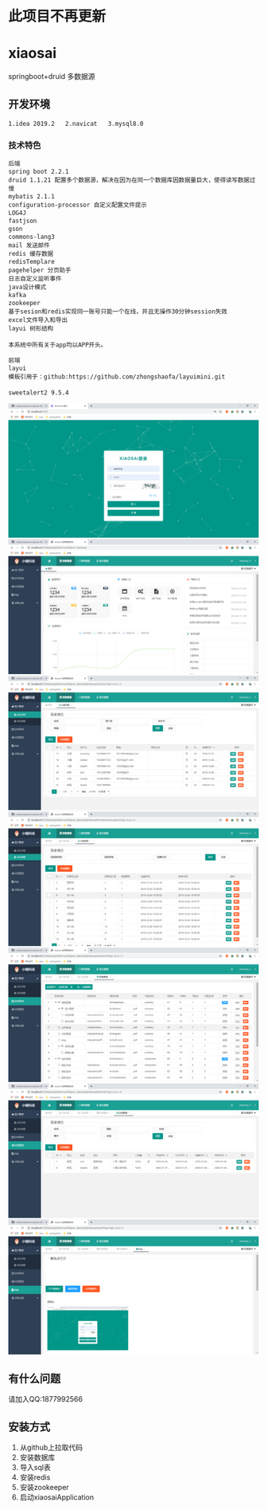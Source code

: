 # 此项目不再更新
# xiaosai
springboot+druid 多数据源

## 开发环境
```
1.idea 2019.2   2.navicat   3.mysql8.0
```
### 技术特色
```
后端
spring boot 2.2.1
druid 1.1.21 配置多个数据源，解决在因为在同一个数据库因数据量巨大，使得读写数据过慢
mybatis 2.1.1
configuration-processor 自定义配置文件提示
LOG4J
fastjson
gson
commons-lang3
mail 发送邮件
redis 缓存数据
redisTemplare
pagehelper 分页助手
日志自定义监听事件
java设计模式
kafka
zookeeper
基于sesion和redis实现同一账号只能一个在线，并且无操作30分钟session失效
excel文件导入和导出
layui 树形结构

本系统中所有关于app均以APP开头。
```
```
前端
layui
模板引用于：github:https://github.com/zhongshaofa/layuimini.git

sweetalert2 9.5.4
```
![image](https://github.com/cozilyo/xiaosai/blob/master/src/main/resources/static/readmeImg/login.1.png)
![image](https://github.com/cozilyo/xiaosai/blob/master/src/main/resources/static/readmeImg/index.1.png)
![image](https://github.com/cozilyo/xiaosai/blob/master/src/main/resources/static/readmeImg/user.1.png)
![image](https://github.com/cozilyo/xiaosai/blob/master/src/main/resources/static/readmeImg/permiss.1.png)
![image](https://github.com/cozilyo/xiaosai/blob/master/src/main/resources/static/readmeImg/menu.1.png)
![image](https://github.com/cozilyo/xiaosai/blob/master/src/main/resources/static/readmeImg/time.1.png)
![image](https://github.com/cozilyo/xiaosai/blob/master/src/main/resources/static/readmeImg/blog.1.png)
## 有什么问题
请加入QQ:1877992566

## 安装方式
1. 从github上拉取代码
2. 安装数据库
3. 导入sql表
4. 安装redis
5. 安装zookeeper
6. 启动xiaosaiApplication


